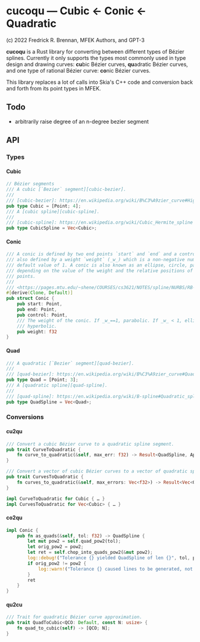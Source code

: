 # cucoqu — Cubic ← Conic ← Quadratic

(c) 2022 Fredrick R. Brennan, MFEK Authors, and GPT-3

**cucoqu** is a Rust library for converting between different types of Bézier splines. Currently it only supports the types most commonly used in type design and drawing curves: **cu**bic Bézier curves, **qu**adratic Bézier curves, and one type of rational Bézier curve: **co**nic Bézier curves.

This library replaces a lot of calls into Skia's C++ code and conversion back and forth from its point types in MFEK.

## Todo

* arbitrarily raise degree of an n-degree bezier segment 

## API
### Types
#### Cubic
```rust
// Bézier segments
/// A cubic [`Bezier` segment][cubic-bezier].
///
/// [cubic-bezier]: https://en.wikipedia.org/wiki/B%C3%A9zier_curve#Higher-order_B%C3%A9zier_curves
pub type Cubic = [Point; 4];
/// A [cubic spline][cubic-spline].
///
/// [cubic-spline]: https://en.wikipedia.org/wiki/Cubic_Hermite_spline
pub type CubicSpline = Vec<Cubic>;
```
#### Conic
```rust
/// A conic is defined by two end points `start` and `end` and a control point `control`. It is
/// also defined by a weight `weight` (_w_) which is a non-negative number. The weight has a
/// default value of 1. A conic is also known as an ellipse, circle, parabola, or hyperbola
/// depending on the value of the weight and the relative positions of the control, start, and end
/// points.
///
/// <https://pages.mtu.edu/~shene/COURSES/cs3621/NOTES/spline/NURBS/RB-conics.html>
#[derive(Clone, Default)]
pub struct Conic {
    pub start: Point,
    pub end: Point,
    pub control: Point,
    /// The weight of the conic. If _w_==1, parabolic. If _w_ < 1, elliptical. If _w_ > 1,
    /// hyperbolic.
    pub weight: f32
}
```
#### Quad
```rust
/// A quadratic [`Bezier` segment][quad-bezier].
///
/// [quad-bezier]: https://en.wikipedia.org/wiki/B%C3%A9zier_curve#Quadratic_curves
pub type Quad = [Point; 3];
/// A [quadratic spline][quad-spline].
///
/// [quad-spline]: https://en.wikipedia.org/wiki/B-spline#Quadratic_splines
pub type QuadSpline = Vec<Quad>;
```
### Conversions
#### cu2qu
```rust
/// Convert a cubic Bézier curve to a quadratic spline segment.
pub trait CurveToQuadratic {
    fn curve_to_quadratic(&self, max_err: f32) -> Result<QuadSpline, ApproxNotFoundError>;
}

/// Convert a vector of cubic Bézier curves to a vector of quadratic spline segments.
pub trait CurvesToQuadratic {
    fn curves_to_quadratic(&self, max_errors: Vec<f32>) -> Result<Vec<QuadSpline>, ApproxNotFoundError>;
}

impl CurveToQuadratic for Cubic { … }
impl CurvesToQuadratic for Vec<Cubic> { … }
```
#### co2qu
```rust
impl Conic {
    pub fn as_quads(&self, tol: f32) -> QuadSpline {
        let mut pow2 = self.quad_pow2(tol);
        let orig_pow2 = pow2;
        let ret = self.chop_into_quads_pow2(&mut pow2);
        log::debug!("Tolerance {} yielded QuadSpline of len {}", tol, pow2);
        if orig_pow2 != pow2 {
            log::warn!("Tolerance {} caused lines to be generated, not quads", tol);
        }
        ret
    }
}
```
#### qu2cu
```rust
/// Trait for quadratic Bézier curve approximation.
pub trait QuadToCubic<QCO: Default, const N: usize> {
    fn quad_to_cubic(self) -> [QCO; N];
}
```
